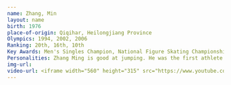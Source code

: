 ```yaml
---
name: Zhang, Min
layout: name
birth: 1976
place-of-origin: Qiqihar, Heilongjiang Province
Olympics: 1994, 2002, 2006
Ranking: 20th, 16th, 10th
Key Awards: Men's Singles Champion, National Figure Skating Championships 3 times
Personalities: Zhang Ming is good at jumping. He was the first athlete to successfully complete the back outside point four weeks jump in the short program phase of a competition organised by the International Skating Union (Four Continents 1999), and he can also complete the back inside four weeks jump in competition with ease. In the 2006 World Championships, for example, he completed a quad toeloop with triple toeloop and a quad flip successfully.
img-url:
video-url: <iframe width="560" height="315" src="https://www.youtube.com/embed/5pVfvK9GmJk" title="YouTube video player" frameborder="0" allow="accelerometer; autoplay; clipboard-write; encrypted-media; gyroscope; picture-in-picture" allowfullscreen></iframe>
---
```

